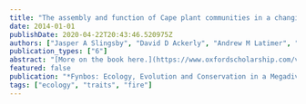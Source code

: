 ```yaml
---
title: "The assembly and function of Cape plant communities in a changing world"
date: 2014-01-01
publishDate: 2020-04-22T20:43:46.520975Z
authors: ["Jasper A Slingsby", "David D Ackerly", "Andrew M Latimer", "H Peter Linder", "Anton Pauw", "Nicky Allsopp", "Jonathan F Colville", "G Anthony Verboom"]
publication_types: ["6"]
abstract: "[More on the book here.](https://www.oxfordscholarship.com/view/10.1093/acprof:oso/9780199679584.001.0001/acprof-9780199679584)"
featured: false
publication: "*Fynbos: Ecology, Evolution and Conservation in a Megadiverse Region.*"
tags: ["ecology", "traits", "fire"]
---
```


